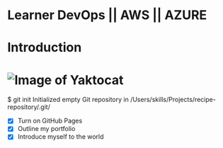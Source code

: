 # Learner DevOps || AWS || AZURE
# Introduction
# ![Image of Yaktocat](https://octodex.github.com/images/yaktocat.png)
$ git init
Initialized empty Git repository in /Users/skills/Projects/recipe-repository/.git/
- [x] Turn on GitHub Pages
- [x] Outline my portfolio
- [x] Introduce myself to the world
